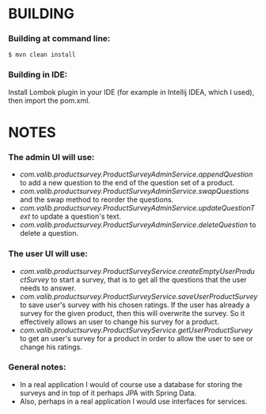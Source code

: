 # BUILDING
### Building at command line:
```
$ mvn clean install
```

### Building in IDE:
Install Lombok plugin in your IDE (for example in Intellij IDEA, which I used), then import the pom.xml.


# NOTES
### The admin UI will use:
* *com.valib.productsurvey.ProductSurveyAdminService.appendQuestion* to add a new question to the end of the question set of a product.
* *com.valib.productsurvey.ProductSurveyAdminService.swapQuestions* and the swap method to reorder the questions.
* *com.valib.productsurvey.ProductSurveyAdminService.updateQuestionText* to update a question's text.
* *com.valib.productsurvey.ProductSurveyAdminService.deleteQuestion* to delete a question.

### The user UI will use:
* *com.valib.productsurvey.ProductSurveyService.createEmptyUserProductSurvey* to start a survey, that is to get all the questions that the user needs to answer.
* *com.valib.productsurvey.ProductSurveyService.saveUserProductSurvey* to save user's survey with his chosen ratings.
    If the user has already a survey for the given product, then this will overwrite the survey.
    So it effectively allows an user to change his survey for a product.
* *com.valib.productsurvey.ProductSurveyService.getUserProductSurvey* to get an user's survey for a product in order to allow the user to see or change his ratings.

### General notes:
* In a real application I would of course use a database for storing the surveys and in top of it perhaps JPA with Spring Data.
* Also, perhaps in a real application I would use interfaces for services.